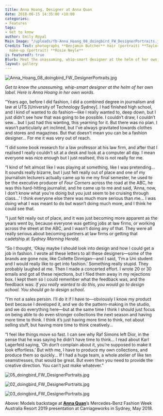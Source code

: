 ```yaml
---
title: Anna Hoang, Designer at Anna Quan
date: 2018-06-15 14:35:00 +10:00
categories:
- Features
tags:
- Get to know
author: Emily Royal
Main Image: "/uploads/fb-Anna_Hoang_08_doingbird_FW_DesignerPortraits.jpg"
Credits Text: photographs **Benjamin Butcher** hair (portrait) **Taylor James Redman**
  make-up (portrait) **Rosie Neyle**
is featured?: true
Blurb: Meet the unassuming, whip-smart designer at the helm of her own label.
layout: gallery
---
```


![Anna_Hoang_08_doingbird_FW_DesignerPortraits.jpg](/uploads/Anna_Hoang_08_doingbird_FW_DesignerPortraits.jpg)

*Get to know the unassuming, whip-smart designer at the helm of her own label. Here is Anna Hoang in her own words.*

“Years ago, before I did fashion, I did a combined degree in journalism and law at UTS \[University of Technology Sydney\]. I had finished high school, and I kind of wanted to do fashion—like I really wanted to, deep down, but I just didn’t see how that was going to be possible. I couldn’t draw, I couldn’t sew… but I just had this wanting, this yearning for it. But there was no plan. I wasn’t particularly art inclined, but I’ve always gravitated towards clothes and stores and magazines. But that doesn’t mean you can be a fashion designer... For me it was very out of reach.

“I did some book research for a law professor at his law firm, and after that I realised I really couldn’t sit at a desk and look at a computer all day. I mean everyone was nice enough but I just realised, this is not really for me.

“I kind of felt almost like I was playing at something, like I was pretending... It sounds really bizarre, but I just felt really out of place and one of my journalism lecturers actually came up to me my final semester, he used to be the executive producer of *Four Corners* across the road at the ABC, he was this hard-hitting journalist, and he came up to me and said, ‘Anna, now, I don’t know what you’re doing but you just seem to be cruising through class...’ I think everyone else there was much more serious than me... I was doing what I was meant to do but wasn’t doing much more, and I think he could see that.

“I just felt really out of place, and it was just becoming more apparent as the years went by, because everyone was getting jobs at law firms, or working across the street at the ABC, and I wasn’t doing any of that. They were all really serious about becoming partners at law firms or getting that cadetship at *Sydney Morning Herald*.

“So I thought, ‘Okay maybe I should look into design and how I could get a job in fashion. I wrote all these letters to all these designers—some of the brands are gone now, like Collette Dinnigan—and I said, ‘I’m a Uni student and I would really like to get into fashion.’ Something really stupid. They probably laughed at me. Then I made a concerted effort. I wrote 20 or 30 emails and got all these rejections, but I filed them away in my rejections box. I kept them so I could remember what the feedback was, and the feedback was: *If you really wanted to do this, you would go to design school. You should go to design school*.

“I’m not a sales person. I’ll do it if I have to—obviously I know my product best because I developed it, and we do the pattern-making in the studio, and we do everything here—but at the same time I think I should just focus on being able to do even stronger collections the next season and having more time to think. I think it’s just having more time to think, not about selling stuff, but having more time to think creatively...

“I feel like things move so fast. I can see why Raf Simons left Dior, in the sense that he was saying he didn’t have time to think... I read about Karl Lagerfeld saying, ‘Oh don’t complain about it, you’re supposed to make it look effortless.’ But with me, I have to produce my own collections, and produce them so quickly... If I had a huge team, a whole atelier of like ten seamstresses, that would be great. But even then you need to provide the creative direction. You can’t just make whatever.”

![05_doingbird_FW_DesignerPortraits.jpg](/uploads/05_doingbird_FW_DesignerPortraits.jpg)

![02_doingbird_FW_DesignerPortraits.jpg](/uploads/02_doingbird_FW_DesignerPortraits.jpg)

![03_doingbird_FW_DesignerPortraits.jpg](/uploads/03_doingbird_FW_DesignerPortraits.jpg)

Above: Models backstage at **[Anna Quan](https://annaquan.com/)**’s Mercedes-Benz Fashion Week Australia Resort 2019 presentation at Carriageworks in Sydney, May 2018.
